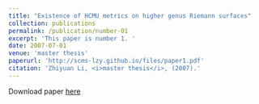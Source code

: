 ```yaml
---
title: "Existence of HCMU metrics on higher genus Riemann surfaces"
collection: publications
permalink: /publication/number-01
excerpt: 'This paper is number 1. '
date: 2007-07-01
venue: 'master thesis'
paperurl: 'http://scms-lzy.github.io/files/paper1.pdf'
citation: 'Zhiyuan Li, <i>master thesis</i>, (2007).'
---
```


Download paper [here](http://academicpages.github.io/files/paper3.pdf)


